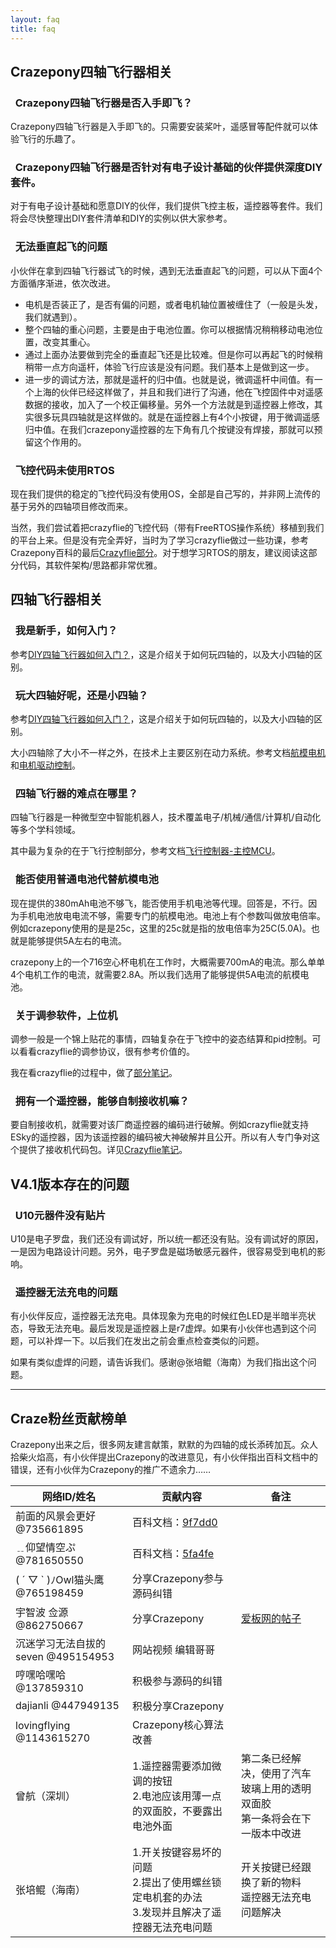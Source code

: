 ```yaml
---
layout: faq
title: faq
---
```


## Crazepony四轴飞行器相关

### <i class="fa fa-arrow-right"></i>&nbsp;&nbsp;Crazepony四轴飞行器是否入手即飞？

Crazepony四轴飞行器是入手即飞的。只需要安装桨叶，遥感冒等配件就可以体验飞行的乐趣了。

### <i class="fa fa-arrow-right"></i>&nbsp;&nbsp;Crazepony四轴飞行器是否针对有电子设计基础的伙伴提供深度DIY套件。

对于有电子设计基础和愿意DIY的伙伴，我们提供飞控主板，遥控器等套件。我们将会尽快整理出DIY套件清单和DIY的实例以供大家参考。

### <i class="fa fa-arrow-right"></i>&nbsp;&nbsp;无法垂直起飞的问题
小伙伴在拿到四轴飞行器试飞的时候，遇到无法垂直起飞的问题，可以从下面4个方面循序渐进，依次改进。

* 电机是否装正了，是否有偏的问题，或者电机轴位置被缠住了（一般是头发，我们就遇到）。
* 整个四轴的重心问题，主要是由于电池位置。你可以根据情况稍稍移动电池位置，改变其重心。
* 通过上面办法要做到完全的垂直起飞还是比较难。但是你可以再起飞的时候稍稍带一点方向遥杆，体验飞行应该是没有问题。我们基本上是做到这一步。
* 进一步的调试方法，那就是遥杆的归中值。也就是说，微调遥杆中间值。有一个上海的伙伴已经这样做了，并且和我们进行了沟通，他在飞控固件中对遥感数据的接收，加入了一个校正偏移量。另外一个方法就是到遥控器上修改，其实很多玩具四轴就是这样做的。就是在遥控器上有4个小按键，用于微调遥感归中值。在我们crazepony遥控器的左下角有几个按键没有焊接，那就可以预留这个作用的。

### <i class="fa fa-arrow-right"></i>&nbsp;&nbsp;飞控代码未使用RTOS
现在我们提供的稳定的飞控代码没有使用OS，全部是自己写的，并非网上流传的基于另外的四轴项目修改而来。

当然，我们尝试着把crazyflie的飞控代码（带有FreeRTOS操作系统）移植到我们的平台上来。但是没有完全弄好，当时为了学习crazyflie做过一些功课，参考Crazepony百科的最后[Crazyflie部分](http://www.crazepony.com/wiki.html)。对于想学习RTOS的朋友，建议阅读这部分代码，其软件架构/思路都非常优雅。

## 四轴飞行器相关

### <i class="fa fa-arrow-right"></i>&nbsp;&nbsp;我是新手，如何入门？

参考[DIY四轴飞行器如何入门？](2014/07/31/diy-quadcopter.html)，这是介绍关于如何玩四轴的，以及大小四轴的区别。


### <i class="fa fa-arrow-right"></i>&nbsp;&nbsp;玩大四轴好呢，还是小四轴？

参考[DIY四轴飞行器如何入门？](2014/07/31/diy-quadcopter.html)，这是介绍关于如何玩四轴的，以及大小四轴的区别。

大小四轴除了大小不一样之外，在技术上主要区别在动力系统。参考文档[航模电机](http://www.crazepony.com/wiki/motor-aircraft-model.html)和[电机驱动控制](http://www.crazepony.com/wiki/motor-control-ic.html)。


### <i class="fa fa-arrow-right"></i>&nbsp;&nbsp;四轴飞行器的难点在哪里？

四轴飞行器是一种微型空中智能机器人，技术覆盖电子/机械/通信/计算机/自动化等多个学科领域。

其中最为复杂的在于飞行控制部分，参考文档[飞行控制器-主控MCU](http://www.crazepony.com/wiki/main-controller-mcu.html)。

### <i class="fa fa-arrow-right"></i>&nbsp;&nbsp;能否使用普通电池代替航模电池
现在提供的380mAh电池不够飞，能否使用手机电池等代理。回答是，不行。因为手机电池放电电流不够，需要专门的航模电池。电池上有个参数叫做放电倍率。例如crazepony使用的是是25c，这里的25c就是指的放电倍率为25C(5.0A)。也就是能够提供5A左右的电流。

crazepony上的一个716空心杯电机在工作时，大概需要700mA的电流。那么单单4个电机工作的电流，就需要2.8A。所以我们选用了能够提供5A电流的航模电池。

### <i class="fa fa-arrow-right"></i>&nbsp;&nbsp;关于调参软件，上位机

调参一般是一个锦上贴花的事情，四轴复杂在于飞控中的姿态结算和pid控制。可以看看crazyflie的调参协议，很有参考价值的。

我在看crazyflie的过程中，做了[部分笔记](http://www.crazepony.com/wiki/comm-protocol.html)。

### <i class="fa fa-arrow-right"></i>&nbsp;&nbsp;拥有一个遥控器，能够自制接收机嘛？

要自制接收机，就需要对该厂商遥控器的编码进行破解。例如crazyflie就支持ESky的遥控器，因为该遥控器的编码被大神破解并且公开。所以有人专门争对这个提供了接收机代码包。详见[Crazyflie笔记](http://www.crazepony.com/wiki/comm-protocol.html)。

## V4.1版本存在的问题

### <i class="fa fa-arrow-right"></i>&nbsp;&nbsp;U10元器件没有贴片
U10是电子罗盘，我们还没有调试好，所以统一都还没有贴。没有调试好的原因，一是因为电路设计问题。另外，电子罗盘是磁场敏感元器件，很容易受到电机的影响。

### <i class="fa fa-arrow-right"></i>&nbsp;&nbsp;遥控器无法充电的问题
有小伙伴反应，遥控器无法充电。具体现象为充电的时候红色LED是半暗半亮状态，导致无法充电。最后发现是遥控器上是r7虚焊。如果有小伙伴也遇到这个问题，可以补焊一下。以后我们在发出之前会重点检查类似的问题。

如果有类似虚焊的问题，请告诉我们。感谢@张培鲲（海南）为我们指出这个问题。

<hr>

## Craze粉丝贡献榜单
Crazepony出来之后，很多网友建言献策，默默的为四轴的成长添砖加瓦。众人拾柴火焰高，有小伙伴提出Crazepony的改进意见，有小伙伴指出百科文档中的错误，还有小伙伴为Crazepony的推广不遗余力……

<table class="table table-bordered table-hover">
  <thead>
    <tr>
      <th>网络ID/姓名</th>
      <th>贡献内容</th>
      <th>备注</th>
    </tr>
  </thead>
  <tbody>
    <tr>
      <td>前面的风景会更好 @735661895</td>
      <td>百科文档：<a href="https://github.com/Crazepony/crazepony.github.io/commit/9f7dd03c12828adfe62f6f87393e8bc5b65db66c">9f7dd0</a></td>
      <td></td>
    </tr>
    <tr>
      <td>﹎仰望情空ぷ @781650550</td>
      <td>百科文档：<a href="https://github.com/Crazepony/crazepony.github.io/commit/5fa4fe0c9d02a5ea579ceb44a6a9e88c03fbd4d9">5fa4fe</a></td>
      <td></td>
    </tr>
    <tr>
        <td>( ´ ▽ ` )ﾉOwl猫头鹰 @765198459</td><td> 分享Crazepony参与源码纠错</td>
        <td></td>
    </tr>
    <tr>
        <td>宇智波 佥源  @862750667</td><td> 分享Crazepony</td>
        <td><a href="http://www.eeboard.com/bbs/thread-37979-1-1.html">爱板网的帖子</a></td>
    </tr>
    <tr>
        <td>沉迷学习无法自拔的seven  @495154953</td><td> 网站视频 编辑哥哥</td>
        <td></td>
    </tr>
    <tr>
        <td>哼嘿哈嘿哈  @137859310</td><td> 积极参与源码的纠错</td>
        <td></td>
    </tr>
    <tr>
        <td>dajianli @447949135</td><td> 积极分享Crazepony</td>
        <td></td>
    </tr>
    <tr>
        <td>lovingflying  @1143615270</td>
        <td> Crazepony核心算法改善</td>
        <td></td>
    </tr>
    <tr>
        <td>曾航（深圳）</td>
        <td>1.遥控器需要添加微调的按钮<br>2.电池应该用薄一点的双面胶，不要露出电池外面</td>
        <td>第二条已经解决，使用了汽车玻璃上用的透明双面胶<br>第一条将会在下一版本中改进</td>
    </tr>
    <tr>
        <td>张培鲲（海南）</td>
        <td>1.开关按键容易坏的问题<br>2.提出了使用螺丝锁定电机套的办法<br>3.发现并且解决了遥控器无法充电问题</td>
        <td>开关按键已经跟换了新的物料<br>遥控器无法充电问题解决</td>
    </tr>
  </tbody>
</table>

